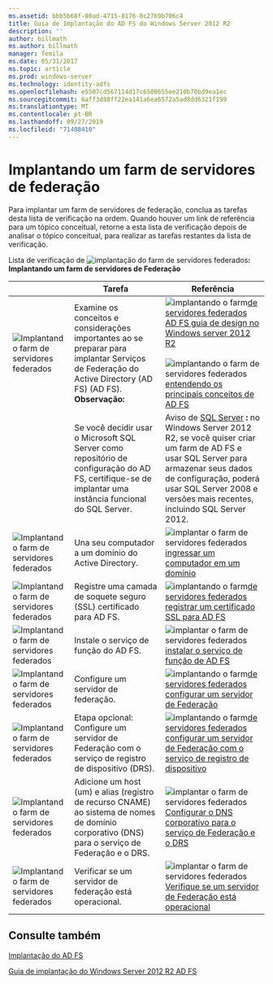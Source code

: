 ```yaml
---
ms.assetid: bbb5b68f-00ad-4715-8176-0c2769b706c4
title: Guia de Implantação do AD FS do Windows Server 2012 R2
description: ''
author: billmath
ms.author: billmath
manager: femila
ms.date: 05/31/2017
ms.topic: article
ms.prod: windows-server
ms.technology: identity-adfs
ms.openlocfilehash: e5507cd567114d17c6500655ee210b70bd9ea1ec
ms.sourcegitcommit: 6aff3d88ff22ea141a6ea6572a5ad8dd6321f199
ms.translationtype: MT
ms.contentlocale: pt-BR
ms.lasthandoff: 09/27/2019
ms.locfileid: "71408410"
---
```

# <a name="deploying-a-federation-server-farm"></a>Implantando um farm de servidores de federação


Para implantar um farm de servidores de federação, conclua as tarefas desta lista de verificação na ordem. Quando houver um link de referência para um tópico conceitual, retorne a esta lista de verificação depois de analisar o tópico conceitual, para realizar as tarefas restantes da lista de verificação.  
  
Lista de verificação de ![implantação do farm de servidores federados](media/2b05dce3-938f-4168-9b8f-1f4398cbdb9b.gif)**: Implantando um farm de servidores de Federação**  
  
||Tarefa|Referência|  
|-|--------|-------------|  
|![Implantando farm de servidores federados](media/icon_checkboxo.gif)|Examine os conceitos e considerações importantes ao se preparar para implantar Serviços de Federação do Active Directory (AD FS) \(AD FS\). **Observação:**|![implantando o farm](media/faa393df-4856-4431-9eda-4f4e5be72a90.gif)[de servidores federados AD FS guia de design no Windows server 2012 R2](../../ad-fs/design/AD-FS-Design-Guide-in-Windows-Server-2012-R2.md)<br /><br />![implantando o farm de servidores federados](media/faa393df-4856-4431-9eda-4f4e5be72a90.gif)[entendendo os principais conceitos de AD FS](../../ad-fs/technical-reference/Understanding-Key-AD-FS-Concepts.md)|  
||Se você decidir usar o Microsoft SQL Server como repositório de configuração do AD FS, certifique-se de implantar uma instância funcional do SQL Server.|Aviso de [SQL Server](https://technet.microsoft.com/sqlserver) **:** no Windows Server 2012 R2, se você quiser criar um farm de AD FS e usar SQL Server para armazenar seus dados de configuração, poderá usar SQL Server 2008 e versões mais recentes, incluindo SQL Server 2012.|  
|![Implantando farm de servidores federados](media/icon_checkboxo.gif)|Una seu computador a um domínio do Active Directory.|![implantar o farm de servidores federados](media/faa393df-4856-4431-9eda-4f4e5be72a90.gif)[ingressar um computador em um domínio](Join-a-Computer-to-a-Domain.md)|  
|![Implantando farm de servidores federados](media/icon_checkboxo.gif)|Registre uma camada de soquete seguro \(SSL\) certificado para AD FS.|![implantando o farm](media/bc6cea1a-1c6c-4124-8c8f-1df5adfe8c88.gif)[de servidores federados registrar um certificado SSL para AD FS](Enroll-an-SSL-Certificate-for-AD-FS.md)|  
|![Implantando farm de servidores federados](media/icon_checkboxo.gif)|Instale o serviço de função do AD FS.|![implantar o farm de servidores federados](media/bc6cea1a-1c6c-4124-8c8f-1df5adfe8c88.gif)[instalar o serviço de função de AD FS](Install-the-AD-FS-Role-Service.md)|  
|![Implantando farm de servidores federados](media/icon_checkboxo.gif)|Configure um servidor de federação.|![implantando o farm](media/bc6cea1a-1c6c-4124-8c8f-1df5adfe8c88.gif)[de servidores federados configurar um servidor de Federação](Configure-a-Federation-Server.md)|  
|![Implantando farm de servidores federados](media/icon_checkboxo.gif)|Etapa opcional: Configure um servidor de Federação com o serviço de registro de dispositivo \(DRS\).|![implantando o farm](media/faa393df-4856-4431-9eda-4f4e5be72a90.gif)[de servidores federados configurar um servidor de Federação com o serviço de registro de dispositivo](Configure-a-federation-server-with-Device-Registration-Service.md)|  
|![Implantando farm de servidores federados](media/icon_checkboxo.gif)|Adicione um host \(um\) e alias \(registro de recurso CNAME\) ao sistema de nomes de domínio corporativo \(DNS\) para o serviço de Federação e o DRS.|![implantar o farm de servidores federados](media/faa393df-4856-4431-9eda-4f4e5be72a90.gif)[Configurar o DNS corporativo para o serviço de Federação e o DRS](Configure-Corporate-DNS-for-the-Federation-Service-and-DRS.md)|  
|![Implantando farm de servidores federados](media/icon_checkboxo.gif)|Verificar se um servidor de federação está operacional.|![implantar o farm de servidores federados](media/faa393df-4856-4431-9eda-4f4e5be72a90.gif)[Verifique se um servidor de Federação está operacional](Verify-That-a-Federation-Server-Is-Operational.md)|  
  

## <a name="see-also"></a>Consulte também  
[Implantação do AD FS](../../ad-fs/AD-FS-Deployment.md)  

[Guia de implantação do Windows Server 2012 R2 AD FS](../../ad-fs/deployment/Windows-Server-2012-R2-AD-FS-Deployment-Guide.md)  
  

